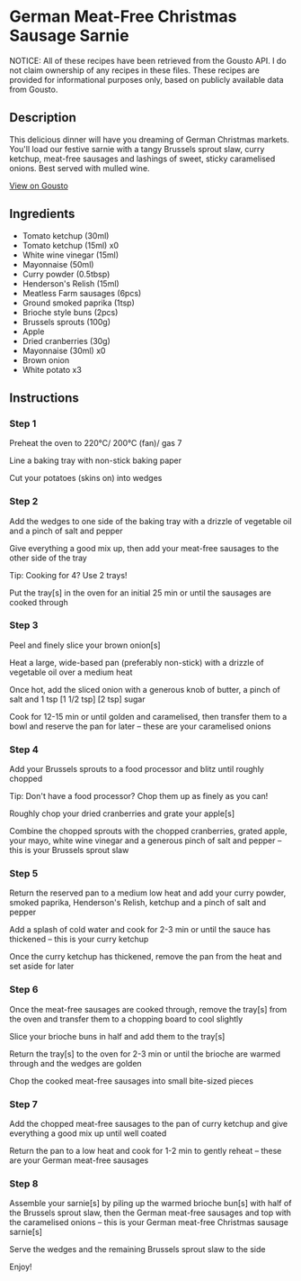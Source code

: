 # German Meat-Free Christmas Sausage Sarnie

NOTICE: All of these recipes have been retrieved from the Gousto API. I do not claim ownership of any recipes in these files. These recipes are provided for informational purposes only, based on publicly available data from Gousto.

## Description

This delicious dinner will have you dreaming of German Christmas markets. You'll load our festive sarnie with a tangy Brussels sprout slaw, curry ketchup, meat-free sausages and lashings of sweet, sticky caramelised onions. Best served with mulled wine. 

[View on Gousto](https://www.gousto.co.uk/recipes/cookbook/the-german-meat-free-sausage-christmas-sarnie)

## Ingredients

- Tomato ketchup (30ml)
- Tomato ketchup (15ml) x0
- White wine vinegar (15ml)
- Mayonnaise (50ml)
- Curry powder (0.5tbsp)
- Henderson's Relish (15ml)
- Meatless Farm sausages (6pcs)
- Ground smoked paprika (1tsp)
- Brioche style buns (2pcs)
- Brussels sprouts (100g)
- Apple
- Dried cranberries (30g)
- Mayonnaise (30ml) x0
- Brown onion
- White potato x3

## Instructions


### Step 1

Preheat the oven to 220°C/ 200°C (fan)/ gas 7

Line a baking tray with non-stick baking paper

Cut your potatoes (skins on) into wedges


### Step 2

Add the wedges to one side of the baking tray with a drizzle of vegetable oil and a pinch of salt and pepper

Give everything a good mix up, then add your meat-free sausages to the other side of the tray

Tip: Cooking for 4? Use 2 trays!

Put the tray[s] in the oven for an initial 25 min or until the sausages are cooked through


### Step 3

Peel and finely slice your brown onion[s]

Heat a large, wide-based pan (preferably non-stick) with a drizzle of vegetable oil over a medium heat

Once hot, add the sliced onion with a generous knob of butter, a pinch of salt and 1 tsp <span class="text-purple">[1 1/2 tsp] </span><span class="text-danger">[2 tsp]</span> sugar

Cook for 12-15 min or until golden and caramelised, then transfer them to a bowl and reserve the pan for later – these are your caramelised onions


### Step 4

Add your Brussels sprouts to a food processor and blitz until roughly chopped

Tip: Don't have a food processor? Chop them up as finely as you can!

Roughly chop your dried cranberries and grate your apple[s]

Combine the chopped sprouts with the chopped cranberries, grated apple, your mayo, white wine vinegar and a generous pinch of salt and pepper – this is your Brussels sprout slaw


### Step 5

Return the reserved pan to a medium low heat and add your curry powder, smoked paprika, Henderson's Relish, ketchup and a pinch of salt and pepper

Add a splash of cold water and cook for 2-3 min or until the sauce has thickened – this is your curry ketchup

Once the curry ketchup has thickened, remove the pan from the heat and set aside for later


### Step 6

Once the meat-free sausages are cooked through, remove the tray[s] from the oven and transfer them to a chopping board to cool slightly

Slice your brioche buns in half and add them to the tray[s]

Return the tray[s] to the oven for 2-3 min or until the brioche are warmed through and the wedges are golden

Chop the cooked meat-free sausages into small bite-sized pieces


### Step 7

Add the chopped meat-free sausages to the pan of curry ketchup and give everything a good mix up until well coated

Return the pan to a low heat and cook for 1-2 min to gently reheat – these are your German meat-free sausages

### Step 8

Assemble your sarnie[s] by piling up the warmed brioche bun[s] with half of the Brussels sprout slaw, then the German meat-free sausages and top with the caramelised onions – this is your German meat-free Christmas sausage sarnie[s]

Serve the wedges and the remaining Brussels sprout slaw to the side

Enjoy!

